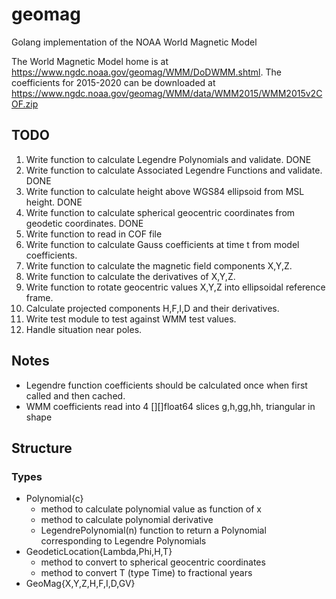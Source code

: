 # geomag
Golang implementation of the NOAA World Magnetic Model

The World Magnetic Model home is at https://www.ngdc.noaa.gov/geomag/WMM/DoDWMM.shtml.
The coefficients for 2015-2020 can be downloaded at https://www.ngdc.noaa.gov/geomag/WMM/data/WMM2015/WMM2015v2COF.zip

## TODO
1. Write function to calculate Legendre Polynomials and validate. DONE
2. Write function to calculate Associated Legendre Functions and validate. DONE
3. Write function to calculate height above WGS84 ellipsoid from MSL height. DONE
4. Write function to calculate spherical geocentric coordinates from geodetic coordinates. DONE
5. Write function to read in COF file
6. Write function to calculate Gauss coefficients at time t from model coefficients.
7. Write function to calculate the magnetic field components X,Y,Z.
8. Write function to calculate the derivatives of X,Y,Z.
9. Write function to rotate geocentric values X,Y,Z into ellipsoidal reference frame.
10. Calculate projected components H,F,I,D and their derivatives.
11. Write test module to test against WMM test values.
12. Handle situation near poles.

## Notes
* Legendre function coefficients should be calculated once when first called and then cached.
* WMM coefficients read into 4 [][]float64 slices g,h,gg,hh, triangular in shape

## Structure

### Types
* Polynomial{c}
  * method to calculate polynomial value as function of x
  * method to calculate polynomial derivative
  * LegendrePolynomial(n) function to return a Polynomial corresponding to Legendre Polynomials
* GeodeticLocation{Lambda,Phi,H,T}
  * method to convert to spherical geocentric coordinates
  * method to convert T (type Time) to fractional years
* GeoMag{X,Y,Z,H,F,I,D,GV}
